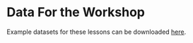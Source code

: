 # Data For the Workshop

Example datasets for these lessons can be downloaded [here](https://drive.google.com/drive/folders/1bpeek1kQeN-bQVf6NhptfahBPLNWCl4j?usp=sharing).